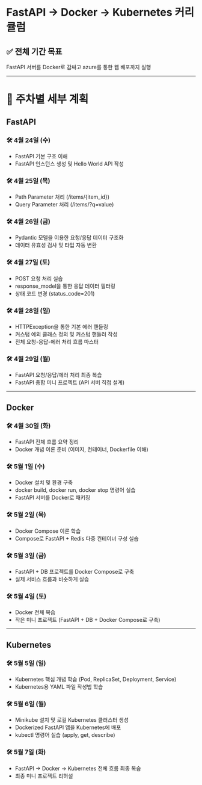 # FastAPI → Docker → Kubernetes 커리큘럼

## ✅ 전체 기간 목표

FastAPI 서버를 Docker로 감싸고 azure를 통한 웹 배포까지 실행

---

# 📅 주차별 세부 계획

## FastAPI
### 🛠️ 4월 24일 (수)

- FastAPI 기본 구조 이해
- FastAPI 인스턴스 생성 및 Hello World API 작성

### 🛠️ 4월 25일 (목)

- Path Parameter 처리 (/items/{item_id})
- Query Parameter 처리 (/items/?q=value)

### 🛠️ 4월 26일 (금)

- Pydantic 모델을 이용한 요청/응답 데이터 구조화
- 데이터 유효성 검사 및 타입 자동 변환

### 🛠️ 4월 27일 (토)

- POST 요청 처리 실습
- response_model을 통한 응답 데이터 필터링
- 상태 코드 변경 (status_code=201)

### 🛠️ 4월 28일 (일)

- HTTPException을 통한 기본 에러 핸들링
- 커스텀 예외 클래스 정의 및 커스텀 핸들러 작성
- 전체 요청-응답-에러 처리 흐름 마스터

### 🛠️ 4월 29일 (월)

- FastAPI 요청/응답/에러 처리 최종 복습
- FastAPI 종합 미니 프로젝트 (API 서버 직접 설계)

---

## Docker

### 🛠️ 4월 30일 (화)

- FastAPI 전체 흐름 요약 정리
- Docker 개념 이론 준비 (이미지, 컨테이너, Dockerfile 이해)

### 🛠️ 5월 1일 (수)

- Docker 설치 및 환경 구축
- docker build, docker run, docker stop 명령어 실습
- FastAPI 서버를 Docker로 패키징

### 🛠️ 5월 2일 (목)

- Docker Compose 이론 학습
- Compose로 FastAPI + Redis 다중 컨테이너 구성 실습

### 🛠️ 5월 3일 (금)

- FastAPI + DB 프로젝트를 Docker Compose로 구축
- 실제 서비스 흐름과 비슷하게 실습

### 🛠️ 5월 4일 (토)

- Docker 전체 복습
- 작은 미니 프로젝트 (FastAPI + DB + Docker Compose로 구축)

---

## Kubernetes
### 🛠️ 5월 5일 (일)

- Kubernetes 핵심 개념 학습 (Pod, ReplicaSet, Deployment, Service)
- Kubernetes용 YAML 파일 작성법 학습

### 🛠️ 5월 6일 (월)

- Minikube 설치 및 로컬 Kubernetes 클러스터 생성
- Dockerized FastAPI 앱을 Kubernetes에 배포
- kubectl 명령어 실습 (apply, get, describe)

### 🛠️ 5월 7일 (화)

- FastAPI → Docker → Kubernetes 전체 흐름 최종 복습
- 최종 미니 프로젝트 리허설

